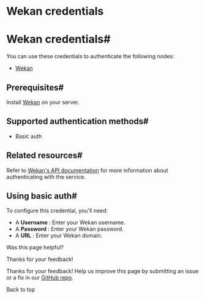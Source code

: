 # Wekan credentials

[ ](https://github.com/n8n-io/n8n-docs/edit/main/docs/integrations/builtin/credentials/wekan.md "Edit this page")

# Wekan credentials#

You can use these credentials to authenticate the following nodes:

  * [Wekan](../../app-nodes/n8n-nodes-base.wekan/)



## Prerequisites#

Install [Wekan](https://github.com/wekan/wekan/wiki) on your server.

## Supported authentication methods#

  * Basic auth



## Related resources#

Refer to [Wekan's API documentation](https://github.com/wekan/wekan/wiki/REST-API) for more information about authenticating with the service.

## Using basic auth#

To configure this credential, you'll need:

  * A **Username** : Enter your Wekan username.
  * A **Password** : Enter your Wekan password.
  * A **URL** : Enter your Wekan domain.

Was this page helpful? 

Thanks for your feedback! 

Thanks for your feedback! Help us improve this page by submitting an issue or a fix in our [GitHub repo](https://github.com/n8n-io/n8n-docs). 

Back to top 
